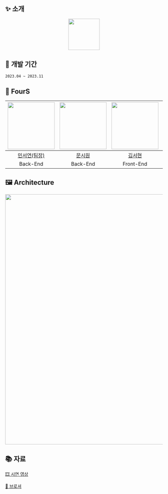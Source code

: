 ## ✨ 소개
<p align="center"><img src="https://github.com/user-attachments/assets/773b427f-479d-4407-85d0-9e38168d8771" height="100"/></p>


## 📅 개발 기간
`2023.04 ~ 2023.11`

## 🤝 FourS

|<img width=150 src="https://avatars.githubusercontent.com/u/126096318?v=4" />|<img width=150 src="https://avatars.githubusercontent.com/u/105481797?v=4" />|<img width=150 src="https://avatars.githubusercontent.com/u/118911251?v=4" />|<img width=150 src="https://avatars.githubusercontent.com/u/118905840?v=4" />|
|:----:|:----:|:----:|:----:|
| [민서연(팀장)](https://github.com/gitseoyeon) | [문시원](https://github.com/muncool39) | [김서현](https://github.com/khoikangim) | [박세연](https://github.com/seye0n) |
| Back-End | Back-End | Front-End | Front-End |



## 🖼 Architecture
<p align="center"><img src="https://github.com/user-attachments/assets/637b3d3e-c751-4af9-bef0-d71583c3b22c" width="800"/></p>


## 📚 자료
[🎞 시연 영상](https://youtu.be/PfqSHbeszUk)

[📃 브로셔](https://github.com/team-FourS/.github/wiki/%5BDocs%5D-%EB%B8%8C%EB%A1%9C%EC%85%94)
